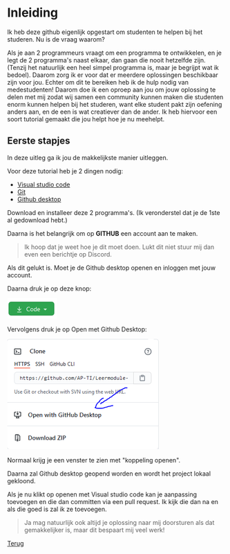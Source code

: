 # Inleiding

Ik heb deze github eigenlijk opgestart om studenten te helpen bij het studeren. Nu is de vraag waarom?

Als je aan 2 programmeurs vraagt om een programma te ontwikkelen, en je legt de 2 programma's naast elkaar, dan gaan die nooit hetzelfde zijn. (Tenzij het natuurlijk een heel simpel programma is, maar je begrijpt wat ik bedoel). Daarom zorg ik er voor dat er meerdere oplossingen beschikbaar zijn voor jou. Echter om dit te bereiken heb ik de hulp nodig van medestudenten! Daarom doe ik een oproep aan jou om jouw oplossing te delen met mij zodat wij samen een community kunnen maken die studenten enorm kunnen helpen bij het studeren, want elke student pakt zijn oefening anders aan, en de een is wat creatiever dan de ander. Ik heb hiervoor een soort tutorial gemaakt die jou helpt hoe je nu meehelpt.

## Eerste stapjes

In deze uitleg ga ik jou de makkelijkste manier uitleggen.

Voor deze tutorial heb je 2 dingen nodig:

- [Visual studio code](https://code.visualstudio.com/)
- [Git](https://git-scm.com/downloads)
- [Github desktop](https://desktop.github.com/)

Download en installeer deze 2 programma's. (Ik veronderstel dat je de 1ste al gedownload hebt.)

Daarna is het belangrijk om op **GITHUB** een account aan te maken.
> Ik hoop dat je weet hoe je dit moet doen. Lukt dit niet stuur mij dan even een berichtje op Discord.

Als dit gelukt is. Moet je de Github desktop openen en inloggen met jouw account.

Daarna druk je op deze knop:

![Code drukknop](./Index/Pictures/Code_drukknop.PNG)

Vervolgens druk je op Open met Github Desktop:

![GitHub Desktop](./Index/Pictures/Open_with_Github_Desktop.PNG)

Normaal krijg je een venster te zien met "koppeling openen".

Daarna zal Github desktop geopend worden en wordt het project lokaal gekloond.

Als je nu klikt op openen met Visual studio code kan je aanpassing toevoegen en die dan committen via een pull request. Ik kijk die dan na en als die goed is zal ik ze toevoegen.

> Ja mag natuurlijk ook altijd je oplossing naar mij doorsturen als dat gemakkelijker is, maar dit bespaart mij veel werk!

[Terug](/README.md)
